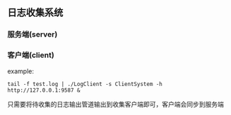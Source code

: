 ## 日志收集系统

### 服务端(server)

### 客户端(client)

example:

`tail -f test.log | ./LogClient -s ClientSystem -h http://127.0.0.1:9587 &`

只需要将待收集的日志输出管道输出到收集客户端即可，客户端会同步到服务端


